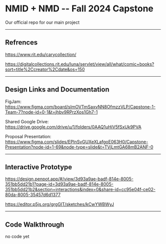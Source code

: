 # NMID + NMD -- Fall 2024 Capstone
Our official repo for our main project

------
 Refrences
-

https://www.rit.edu/carycollection/ 

https://digitalcollections.rit.edu/luna/servlet/view/all/what/comic+books?sort=title%2Ccreator%2Cdate&os=150


-------

Design Links and Documentation 
-

FigJam: https://www.figma.com/board/sImOVTmSaxvNN8OfmzzVLP/Capstone-1-Team-7?node-id=0-1&t=jhbv9RPrzXos1Gh7-1


Shared Google Drive: https://drive.google.com/drive/u/1/folders/0AAQ1uHiV5fSxUk9PVA

Proposal Presentation: https://www.figma.com/slides/EPlnSvGUXeXLafgoE063H0/Capstone-Presentation?node-id=1-69&node-type=slide&t=TVjLmtGA68mB2ANF-0

-----

Interactive Prototype
-
https://design.penpot.app/#/view/3d93a9ae-badf-814e-8005-351bb5dd21b1?page-id=3d93a9ae-badf-814e-8005-351bb5dd21b2&section=interactions&index=0&share-id=cc95e04f-ce02-80da-8005-35457d6d1377

https://editor.p5js.org/grgGIT/sketches/kCwYWBWyJ

-----

Code Walkthrough
-
no code yet 
